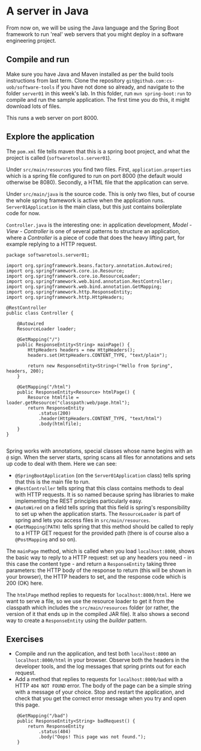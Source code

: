 # A server in Java

From now on, we will be using the Java language and the Spring Boot framework to
run 'real' web servers that you might deploy in a software engineering project.

## Compile and run

Make sure you have Java and Maven installed as per the build tools instructions
from last term.  Clone the repository `git@github.com:cs-uob/software-tools` if
you have not done so already, and navigate to the folder `server01` in this
week's lab.  In this folder, run `mvn spring-boot:run` to compile and run the
sample application. The first time you do this, it might download lots of files.

This runs a web server on port 8000.

## Explore the application

The `pom.xml` file tells maven that this is a spring boot project, and what the project is called (`softwaretools.server01`).

Under `src/main/resources` you find two files. First, `application.properties` which is a spring file configured to run on port 8000 (the default would otherwise be 8080). Secondly, a HTML file that the application can serve.

Under `src/main/java` is the source code. This is only two files, but of course the whole spring framework is active when the application runs. `Server01Application` is the main class, but this just contains boilerplate code for now.

`Controller.java` is the interesting one: in application development, _Model - View - Controller_ is one of several patterns to structure an application, where a _Controller_ is a piece of code that does the heavy lifting part, for example replying to a HTTP request.

```
package softwaretools.server01;

import org.springframework.beans.factory.annotation.Autowired;
import org.springframework.core.io.Resource;
import org.springframework.core.io.ResourceLoader;
import org.springframework.web.bind.annotation.RestController;
import org.springframework.web.bind.annotation.GetMapping;
import org.springframework.http.ResponseEntity;
import org.springframework.http.HttpHeaders;

@RestController
public class Controller {

    @Autowired
    ResourceLoader loader;

    @GetMapping("/")
    public ResponseEntity<String> mainPage() {
        HttpHeaders headers = new HttpHeaders();
        headers.set(HttpHeaders.CONTENT_TYPE, "text/plain");

        return new ResponseEntity<String>("Hello from Spring", headers, 200);
    }

    @GetMapping("/html")
    public ResponseEntity<Resource> htmlPage() {
        Resource htmlfile = loader.getResource("classpath:web/page.html");
        return ResponseEntity
            .status(200)
            .header(HttpHeaders.CONTENT_TYPE, "text/html")
            .body(htmlfile);
    }
}


```


Spring works with annotations, special classes whose name begins with an `@` sign. When the server starts, spring scans all files for annotations and sets up code to deal with them. Here we can see:

  - `@SpringBootApplication` (on the `Server01Application` class) tells spring that this is the main file to run.
  - `@RestController` tells spring that this class contains methods to deal with HTTP requests. It is so named because spring has libraries to make implementing the REST principles particularly easy.
  - `@AutoWired` on a field tells spring that this field is spring's responsibility to set up when the application starts. The `ResourceLoader` is part of spring and lets you access files in `src/main/resources`.
  - `@GetMapping(PATH)` tells spring that this method should be called to reply to a HTTP GET request for the provided path (there is of course also a `@PostMapping` and so on).

The `mainPage` method, which is called when you load `localhost:8000`, shows the basic way to reply to a HTTP request: set up any headers you need - in this case the content type - and return a `ResponseEntity` taking three parameters: the HTTP body of the response to return (this will be shown in your browser), the HTTP headers to set, and the response code which is 200 (OK) here.

The `htmlPage` method replies to requests for `localhost:8000/html`. Here we want to serve a file, so we use the resource loader to get it from the classpath which includes the `src/main/resources` folder (or rather, the version of it that ends up in the compiled JAR file). It also shows a second way to create a `ResponseEntity` using the _builder_ pattern.

## Exercises

  - Compile and run the application, and test both `localhost:8000` an `localhost:8000/html` in your browser. Observe both the headers in the developer tools, and the log messages that spring prints out for each request.
  - Add a method that replies to requests for `localhost:8000/bad` with a HTTP `404 NOT FOUND` error. The body of the page can be a simple string with a message of your choice. Stop and restart the application, and check that you get the correct error message when you try and open this page.

```
    @GetMapping("/bad")
    public ResponseEntity<String> badRequest() {
        return ResponseEntity
            .status(404)
            .body("Oops! This page was not found.");
    }
```

